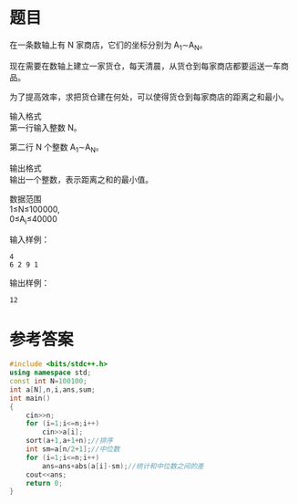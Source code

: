# 题目
在一条数轴上有 N 家商店，它们的坐标分别为 A<sub>1</sub>∼A<sub>N</sub>。

现在需要在数轴上建立一家货仓，每天清晨，从货仓到每家商店都要运送一车商品。

为了提高效率，求把货仓建在何处，可以使得货仓到每家商店的距离之和最小。

输入格式<br>
第一行输入整数 N。

第二行 N 个整数 A<sub>1</sub>∼A<sub>N</sub>。

输出格式<br>
输出一个整数，表示距离之和的最小值。

数据范围<br>
1≤N≤100000,<br>
0≤A<sub>i</sub>≤40000

输入样例：
```
4
6 2 9 1
```
输出样例：
```
12
```
# 参考答案
```c++
#include <bits/stdc++.h>
using namespace std;
const int N=100100;
int a[N],n,i,ans,sum;
int main()
{
    cin>>n;
    for (i=1;i<=n;i++)
        cin>>a[i];
    sort(a+1,a+1+n);//排序
    int sm=a[n/2+1];//中位数
    for (i=1;i<=n;i++)
        ans=ans+abs(a[i]-sm);//统计和中位数之间的差
    cout<<ans;
    return 0;
}
